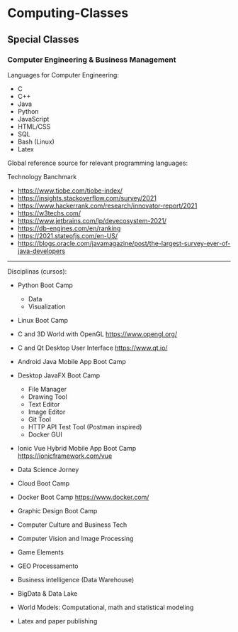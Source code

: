 # Computing-Classes
## Special Classes
### Computer Engineering & Business Management

Languages for Computer Engineering:

- C
- C++
- Java
- Python
- JavaScript
- HTML/CSS
- SQL
- Bash (Linux)
- Latex

Global reference source for relevant programming languages:

Technology Banchmark

  - https://www.tiobe.com/tiobe-index/
  - https://insights.stackoverflow.com/survey/2021
  - https://www.hackerrank.com/research/innovator-report/2021
  - https://w3techs.com/
  - https://www.jetbrains.com/lp/devecosystem-2021/
  - https://db-engines.com/en/ranking
  - https://2021.stateofjs.com/en-US/
  - https://blogs.oracle.com/javamagazine/post/the-largest-survey-ever-of-java-developers

---------------------

Disciplinas (cursos):

- Python Boot Camp
  - Data
  - Visualization

- Linux Boot Camp

- C and 3D World with OpenGL
  https://www.opengl.org/

- C and Qt Desktop User Interface
  https://www.qt.io/

- Android Java Mobile App Boot Camp

- Desktop JavaFX Boot Camp
  - File Manager
  - Drawing Tool
  - Text Editor
  - Image Editor
  - Git Tool
  - HTTP API Test Tool (Postman inspired)
  - Docker GUI 

- Ionic Vue Hybrid Mobile App Boot Camp
  https://ionicframework.com/vue

- Data Science Jorney

- Cloud Boot Camp

- Docker Boot Camp
  https://www.docker.com/

- Graphic Design Boot Camp

- Computer Culture and Business Tech

- Computer Vision and Image Processing

- Game Elements

- GEO Processamento

- Business intelligence (Data Warehouse)

- BigData & Data Lake

- World Models: Computational, math and statistical modeling

- Latex and paper publishing
